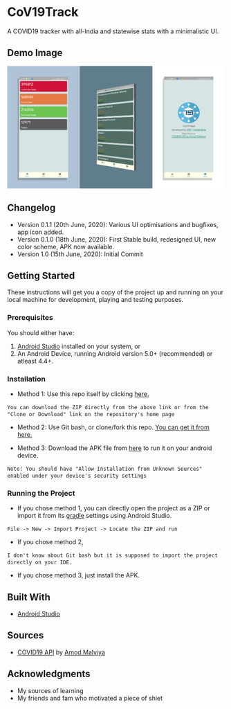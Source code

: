 # CoV19Track

A COVID19 tracker with all-India and statewise stats with a minimalistic UI.

## Demo Image

![Image of the app](https://raw.githubusercontent.com/sanskaru/CoV19Track/master/covi.jpg)

## Changelog

* Version 0.1.1 (20th June, 2020): Various UI optimisations and bugfixes, app icon added.
* Version 0.1.0 (18th June, 2020): First Stable build, redesigned UI, new color scheme, APK now available.
* Version 1.0 (15th June, 2020): Initial Commit

## Getting Started

These instructions will get you a copy of the project up and running on your local machine for development, playing and testing purposes.

### Prerequisites

You should either have:
1. [Android Studio](https://developer.android.com/studio?hl=en) installed on your system, or
2. An Android Device, running Android version 5.0+ (recommended) or atleast 4.4+.

### Installation

* Method 1: Use this repo itself by clicking [here.](https://github.com/sanskaru/CoV19Track/archive/master.zip)

```
You can download the ZIP directly from the above link or from the "Clone or Download" link on the repository's home page
```
* Method 2: Use Git bash, or clone/fork this repo. [You can get it from here.](https://git-scm.com/downloads)

* Method 3: Download the APK file from [here](https://github.com/sanskaru/CoV19Track/raw/master/CoV19Track.apk) to run it on your android device.
```
Note: You should have "Allow Installation from Unknown Sources" enabled under your device's security settings
```

### Running the Project

* If you chose method 1, you can directly open the project as a ZIP or import it from its [gradle](https://gradle.org/) settings using Android Studio.
```
File -> New -> Import Project -> Locate the ZIP and run
```
* If you chose method 2,
```
I don't know about Git bash but it is supposed to import the project directly on your IDE.
```
* If you chose method 3, just install the APK.

## Built With

* [Android Studio](https://developer.android.com/studio?hl=en)

## Sources

* [COVID19 API](https://api.rootnet.in/covid19-in/stats/latest) by [Amod Malviya](https://github.com/amodm/api-covid19-in)

## Acknowledgments

* My sources of learning
* My friends and fam who motivated a piece of shiet
